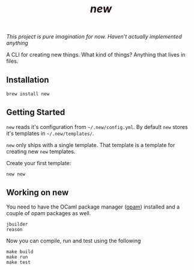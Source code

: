 <div style="background: linear-gradient( 135deg, #FEB692 0%, #EA5455 100%); background-clip: text; text-fill-color: transparent; text-align: center; font-weight: bold; padding: 15px; font-style: italic;">
<h1>new</h1>
</div>

*This project is pure imagination for now. Haven't actually implemented
anything*

A CLI for creating new things. What kind of things? Anything that lives in
files.

## Installation

    brew install new

## Getting Started

`new` reads it's configuration from `~/.new/config.yml`. By default `new` stores
it's templates in `~/.new/templates/`.

`new` only ships with a single template. That template is a template for creating
new `new` templates.

Create your first template:

    new new

## Working on new

You need to have the OCaml package manager ([opam][opam]) installed and a
couple of opam packages as well.

    jbuilder
    reason

Now you can compile, run and test using the following

    make build
    make run
    make test

[opam]: https://opam.ocaml.org
